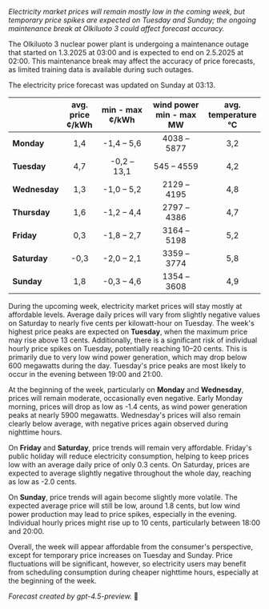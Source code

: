 *Electricity market prices will remain mostly low in the coming week, but temporary price spikes are expected on Tuesday and Sunday; the ongoing maintenance break at Olkiluoto 3 could affect forecast accuracy.*

The Olkiluoto 3 nuclear power plant is undergoing a maintenance outage that started on 1.3.2025 at 03:00 and is expected to end on 2.5.2025 at 02:00. This maintenance break may affect the accuracy of price forecasts, as limited training data is available during such outages.

The electricity price forecast was updated on Sunday at 03:13.

|           | avg.<br>price<br>¢/kWh | min - max<br>¢/kWh | wind power<br>min - max<br>MW | avg.<br>temperature<br>°C |
|:-------------|:----------------:|:----------------:|:-------------:|:-------------:|
| **Monday** | 1,4 | -1,4 – 5,6 | 4038 – 5877 | 3,2 |
| **Tuesday** | 4,7 | -0,2 – 13,1 | 545 – 4559 | 4,2 |
| **Wednesday** | 1,3 | -1,0 – 5,2 | 2129 – 4195 | 4,8 |
| **Thursday** | 1,6 | -1,2 – 4,4 | 2797 – 4386 | 4,7 |
| **Friday** | 0,3 | -1,8 – 2,7 | 3164 – 5198 | 5,2 |
| **Saturday** | -0,3 | -2,0 – 2,1 | 3359 – 3774 | 5,8 |
| **Sunday** | 1,8 | -0,3 – 4,6 | 1354 – 3608 | 4,9 |

During the upcoming week, electricity market prices will stay mostly at affordable levels. Average daily prices will vary from slightly negative values on Saturday to nearly five cents per kilowatt-hour on Tuesday. The week's highest price peaks are expected on **Tuesday**, when the maximum price may rise above 13 cents. Additionally, there is a significant risk of individual hourly price spikes on Tuesday, potentially reaching 10–20 cents. This is primarily due to very low wind power generation, which may drop below 600 megawatts during the day. Tuesday's price peaks are most likely to occur in the evening between 19:00 and 21:00.

At the beginning of the week, particularly on **Monday** and **Wednesday**, prices will remain moderate, occasionally even negative. Early Monday morning, prices will drop as low as -1.4 cents, as wind power generation peaks at nearly 5900 megawatts. Wednesday's prices will also remain clearly below average, with negative prices again observed during nighttime hours.

On **Friday** and **Saturday**, price trends will remain very affordable. Friday's public holiday will reduce electricity consumption, helping to keep prices low with an average daily price of only 0.3 cents. On Saturday, prices are expected to average slightly negative throughout the whole day, reaching as low as -2.0 cents.

On **Sunday**, price trends will again become slightly more volatile. The expected average price will still be low, around 1.8 cents, but low wind power production may lead to price spikes, especially in the evening. Individual hourly prices might rise up to 10 cents, particularly between 18:00 and 20:00.

Overall, the week will appear affordable from the consumer's perspective, except for temporary price increases on Tuesday and Sunday. Price fluctuations will be significant, however, so electricity users may benefit from scheduling consumption during cheaper nighttime hours, especially at the beginning of the week.

*Forecast created by gpt-4.5-preview.* 🍃
